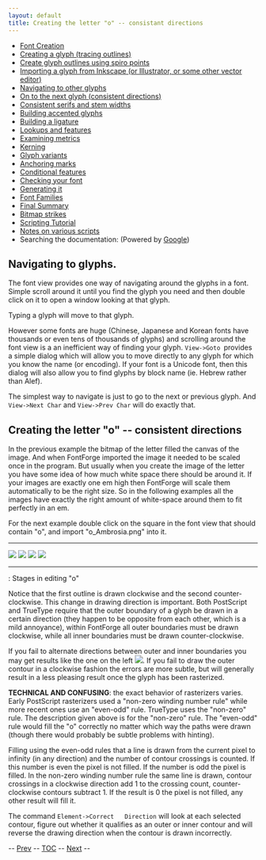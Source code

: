 ```yaml
---
layout: default
title: Creating the letter "o" -- consistant directions
---
```



-   [Font Creation](editexample.html#FontCreate)
-   [Creating a glyph (tracing outlines)](editexample.html#CharCreate)
-   [Create glyph outlines using spiro points](editspiro.html)
-   [Importing a glyph from Inkscape (or Illustrator, or some other
    vector editor)](importexample.html)
-   [Navigating to other glyphs](editexample2.html#Navigating)
-   [On to the next glyph (consistent
    directions)](editexample2.html#Creating-o)
-   [Consistent serifs and stem
    widths](editexample3.html#consistent-stems)
-   [Building accented glyphs](editexample4.html#accents)
-   [Building a ligature](editexample4.html#ligature)
-   [Lookups and features](editexample4.html#lookups)
-   [Examining metrics](editexample5.html#metrics)
-   [Kerning](editexample5.html#Kerning)
-   [Glyph variants](editexample6.html#Variants)
-   [Anchoring marks](editexample6.html#Marks)
-   [Conditional features](editexample6-5.html#Conditional)
-   [Checking your font](editexample7.html#checking)
-   [Generating it](editexample7.html#generating)
-   [Font Families](editexample7.html#Families)
-   [Final Summary](editexample7.html#summary)
-   [Bitmap strikes](editexample8.html)
-   [Scripting Tutorial](scripting-tutorial.html)
-   [Notes on various scripts](scriptnotes.html#Special)
-   Searching the documentation: (Powered by
    [Google](http://www.google.com/))

Navigating to glyphs.
---------------------

The font view provides one way of navigating around the glyphs in a
font. Simple scroll around it until you find the glyph you need and then
double click on it to open a window looking at that glyph.

Typing a glyph will move to that glyph.

However some fonts are huge (Chinese, Japanese and Korean fonts have
thousands or even tens of thousands of glyphs) and scrolling around the
font view is a an inefficient way of finding your glyph.
`View->Goto `provides a simple dialog which will allow you to move
directly to any glyph for which you know the name (or encoding). If your
font is a Unicode font, then this dialog will also allow you to find
glyphs by block name (ie. Hebrew rather than Alef).

The simplest way to navigate is just to go to the next or previous
glyph. And `View->Next Char` and `View->Prev Char` will do exactly that.

Creating the letter "o" -- consistent directions
------------------------------------------------

In the previous example the bitmap of the letter filled the canvas of
the image. And when FontForge imported the image it needed to be scaled
once in the program. But usually when you create the image of the letter
you have some idea of how much white space there should be around it. If
your images are exactly one em high then FontForge will scale them
automatically to be the right size. So in the following examples all the
images have exactly the right amount of white-space around them to fit
perfectly in an em.

For the next example double click on the square in the font view that
should contain "o", and import "o\_Ambrosia.png" into it.

  --------------- --------------- --------------- ---------------
  ![](img/o1.png) ![](img/o2.png) ![](img/o3.png) ![](img/o4.png)
  --------------- --------------- --------------- ---------------

  :  Stages in editing "o"

Notice that the first outline is drawn clockwise and the second
counter-clockwise. This change in drawing direction is important. Both
PostScript and TrueType require that the outer boundary of a glyph be
drawn in a certain direction (they happen to be opposite from each
other, which is a mild annoyance), within FontForge all outer boundaries
must be drawn clockwise, while all inner boundaries must be drawn
counter-clockwise.

If you fail to alternate directions between outer and inner boundaries
you may get results like the one on the left ![](img/o-baddir.png). If you
fail to draw the outer contour in a clockwise fashion the errors are
more subtle, but will generally result in a less pleasing result once
the glyph has been rasterized.

**TECHNICAL AND CONFUSING**: the exact behavior of rasterizers varies.
Early PostScript rasterizers used a "non-zero winding number rule" while
more recent ones use an "even-odd" rule. TrueType uses the "non-zero"
rule. The description given above is for the "non-zero" rule. The
"even-odd" rule would fill the "o" correctly no matter which way the
paths were drawn (though there would probably be subtle problems with
hinting).

Filling using the even-odd rules that a line is drawn from the current
pixel to infinity (in any direction) and the number of contour crossings
is counted. If this number is even the pixel is not filled. If the
number is odd the pixel is filled. In the non-zero winding number rule
the same line is drawn, contour crossings in a clockwise direction add 1
to the crossing count, counter-clockwise contours subtract 1. If the
result is 0 the pixel is not filled, any other result will fill it.

The command `Element->Correct   Direction` will look at each selected
contour, figure out whether it qualifies as an outer or inner contour
and will reverse the drawing direction when the contour is drawn
incorrectly.

-- [Prev](importexample.html) -- [TOC](overview.html) --
[Next](editexample3.html) --
